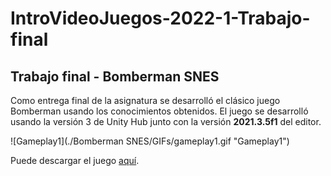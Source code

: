 # IntroVideoJuegos-2022-1-Trabajo-final
## Trabajo final - Bomberman SNES

Como entrega final de la asignatura se desarrolló el clásico juego Bomberman usando los conocimientos obtenidos. El juego se desarrolló usando la versión 3 de Unity Hub junto con la versión **2021.3.5f1** del editor.

![Gameplay1](./Bomberman SNES/GIFs/gameplay1.gif "Gameplay1")

Puede descargar el juego [aquí](www.google.com "aquí").
